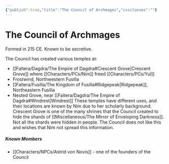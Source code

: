 ```yaml
---
{"publish":true,"title":"The Council of Archmages","cssclasses":""}
---
```



# The Council of Archmages

Formed in 215 CE. Known to be secretive.

The Council has created various temples at:

- [[Faltera/Dagdra/The Empire of Dagdra#Crescent Grove\|Crescent Grove]] where [[Characters/PCs/Nim]] freed [[Characters/PCs/Yul]]
- Frostwind, Northwestern Fusilla
- [[Faltera/Fusilla/The Kingdom of Fusilla#Ridgepeak\|Ridgepeak]], Northeastern Fusilla
- Nested Grove, near [[Faltera/Dagdra/The Empire of Dagdra#Windrest\|Windrest]]
  These temples have different uses, and their locations are known by Nim due to her scholarly background. Crescent Grove is one of the many shrines that the Council created to hide the shards of [[Miscellaneous/The Mirror of Enveloping Darkness]]. Not all the shards were hidden in people. The Council does not like this and wishes that Nim not spread this information.

##### Known Members

- [[Characters/NPCs/Astrid von Novis]] - one of the founders of the Council
